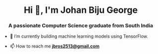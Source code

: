 <h1 align="center">Hi 👋, I'm Johan Biju George</h1>
<h3 align="center">A passionate Computer Science graduate from South India</h3>

- 🌱 I’m currently building machine learning models using TensorFlow.

- 📫 How to reach me **jbros2513@gmail.com**
